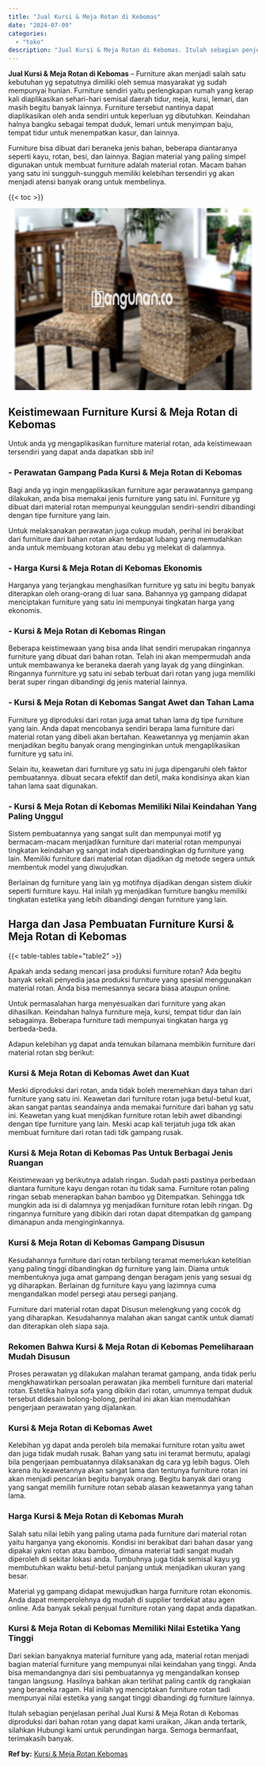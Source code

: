 ```yaml
---
title: "Jual Kursi & Meja Rotan di Kebomas"
date: "2024-07-09"
categories: 
  - "toko"
description: "Jual Kursi & Meja Rotan di Kebomas. Itulah sebagian penjelasan perihal Jual Kursi & Meja Rotan di Kebomas diproduksi dari bahan rotan yang dapat kami uraikan..."
---
```


**Jual Kursi & Meja Rotan di Kebomas** – Furniture akan menjadi salah satu kebutuhan yg sepatutnya dimiliki oleh semua masyarakat yg sudah mempunyai hunian. Furniture sendiri yaitu perlengkapan rumah yang kerap kali diaplikasikan sehari-hari semisal daerah tidur, meja, kursi, lemari, dan masih begitu banyak lainnya. Furniture tersebut nantinya dapat diaplikasikan oleh anda sendiri untuk keperluan yg dibutuhkan. Keindahan halnya bangku sebagai tempat duduk, lemari untuk menyimpan baju, tempat tidur untuk menempatkan kasur, dan lainnya.

Furniture bisa dibuat dari beraneka jenis bahan, beberapa diantaranya seperti kayu, rotan, besi, dan lainnya. Bagian material yang paling simpel digunakan untuk membuat furniture adalah material rotan. Macam bahan yang satu ini sungguh-sungguh memiliki kelebihan tersendiri yg akan menjadi atensi banyak orang untuk membelinya.

{{< toc >}}

![Jual Kursi & Meja Rotan di Kebomas](/images/kursi-meja-rotan-murah01.png)

## Keistimewaan Furniture Kursi & Meja Rotan di Kebomas

Untuk anda yg mengaplikasikan furniture material rotan, ada keistimewaan tersendiri yang dapat anda dapatkan sbb ini!

### \- Perawatan Gampang Pada Kursi & Meja Rotan di Kebomas

Bagi anda yg ingin mengaplikasikan furniture agar perawatannya gampang dilakukan, anda bisa memakai jenis furniture yang satu ini. Furniture yg dibuat dari material rotan mempunyai keunggulan sendiri-sendiri dibandingi dengan tipe furniture yang lain.

Untuk melaksanakan perawatan juga cukup mudah, perihal ini berakibat dari furniture dari bahan rotan akan terdapat lubang yang memudahkan anda untuk membuang kotoran atau debu yg melekat di dalamnya.

### \- Harga Kursi & Meja Rotan di Kebomas Ekonomis

Harganya yang terjangkau menghasilkan furniture yg satu ini begitu banyak diterapkan oleh orang-orang di luar sana. Bahannya yg gampang didapat menciptakan furniture yang satu ini mempunyai tingkatan harga yang ekonomis.

### \- Kursi & Meja Rotan di Kebomas Ringan

Beberapa keistimewaan yang bisa anda lihat sendiri merupakan ringannya furniture yang dibuat dari bahan rotan. Telah ini akan mempermudah anda untuk membawanya ke beraneka daerah yang layak dg yang diinginkan. Ringannya funrniture yg satu ini sebab terbuat dari rotan yang juga memiliki berat super ringan dibandingi dg jenis material lainnya.

### \- Kursi & Meja Rotan di Kebomas Sangat Awet dan Tahan Lama

Furniture yg diproduksi dari rotan juga amat tahan lama dg tipe furniture yang lain. Anda dapat mencobanya sendiri berapa lama furniture dari material rotan yang dibeli akan bertahan. Keawetannya yg menjamin akan menjadikan begitu banyak orang menginginkan untuk mengaplikasikan furniture yg satu ini.

Selain itu, keawetan dari furniture yg satu ini juga dipengaruhi oleh faktor pembuatannya. dibuat secara efektif dan detil, maka kondisinya akan kian tahan lama saat digunakan.

### \- Kursi & Meja Rotan di Kebomas Memiliki Nilai Keindahan Yang Paling Unggul

Sistem pembuatannya yang sangat sulit dan mempunyai motif yg bermacam-macam menjadikan furniture dari material rotan mempunyai tingkatan keindahan yg sangat indah diperbandingkan dg furniture yang lain. Memiliki furniture dari material rotan dijadikan dg metode segera untuk membentuk model yang diwujudkan.

Berlainan dg furniture yang lain yg motifnya dijadikan dengan sistem diukir seperti furniture kayu. Hal inilah yg menjadikan furniture bangku memiliki tingkatan estetika yang lebih dibandingi dengan furniture yang lain.

## Harga dan Jasa Pembuatan Furniture Kursi & Meja Rotan di Kebomas

{{< table-tables table="table2" >}}

Apakah anda sedang mencari jasa produksi furniture rotan? Ada begitu banyak sekali penyedia jasa produksi furniture yang spesial menggunakan material rotan. Anda bisa memesannya secara biasa ataupun online.

Untuk permasalahan harga menyesuaikan dari furniture yang akan dihasilkan. Keindahan halnya furniture meja, kursi, tempat tidur dan lain sebagainya. Beberapa furniture tadi mempunyai tingkatan harga yg berbeda-beda.

Adapun kelebihan yg dapat anda temukan bilamana membikin furniture dari material rotan sbg berikut:

### Kursi & Meja Rotan di Kebomas Awet dan Kuat

Meski diproduksi dari rotan, anda tidak boleh meremehkan daya tahan dari furniture yang satu ini. Keawetan dari furniture rotan juga betul-betul kuat, akan sangat pantas seandainya anda memakai furniture dari bahan yg satu ini. Keawetan yang kuat menjdikan furniture rotan lebih awet dibandingi dengan tipe furniture yang lain. Meski acap kali terjatuh juga tdk akan membuat furniture dari rotan tadi tdk gampang rusak.

### Kursi & Meja Rotan di Kebomas Pas Untuk Berbagai Jenis Ruangan

Keistimewaan yg berikutnya adalah ringan. Sudah pasti pastinya perbedaan diantara furniture kayu dengan rotan itu tidak sama. Furniture rotan paling ringan sebab menerapkan bahan bamboo yg Ditempatkan. Sehingga tdk mungkin ada isi di dalamnya yg menjadikan furniture rotan lebih ringan. Dg ringannya furniture yang dibikin dari rotan dapat ditempatkan dg gampang dimanapun anda menginginkannya.

### Kursi & Meja Rotan di Kebomas Gampang Disusun

Kesudahannya furniture dari rotan terbilang teramat memerlukan ketelitian yang paling tinggi dibandingkan dg furniture yang lain. Diama untuk membentuknya juga amat gampang dengan beragam jenis yang sesuai dg yg diharapkan. Berlainan dg furniture kayu yang lazimnya cuma mengandalkan model persegi atau persegi panjang.

Furniture dari material rotan dapat Disusun melengkung yang cocok dg yang diharapkan. Kesudahannya malahan akan sangat cantik untuk diamati dan diterapkan oleh siapa saja.

### Rekomen Bahwa Kursi & Meja Rotan di Kebomas Pemeliharaan Mudah Disusun

Proses perawatan yg dilakukan malahan teramat gampang, anda tidak perlu mengkhawatirkan persoalan perawatan jika membeli furniture dari material rotan. Estetika halnya sofa yang dibikin dari rotan, umumnya tempat duduk tersebut didesain bolong-bolong, perihal ini akan kian memudahkan pengerjaan perawatan yang dijalankan.

### Kursi & Meja Rotan di Kebomas Awet

Kelebihan yg dapat anda peroleh bila memakai furniture rotan yaitu awet dan juga tidak mudah rusak. Bahan yang satu ini teramat bermutu, apalagi bila pengerjaan pembuatannya dilaksanakan dg cara yg lebih bagus. Oleh karena itu keawetannya akan sangat lama dan tentunya furniture rotan ini akan menjadi pencarian begitu banyak orang. Begitu banyak dari orang yang sangat memilih furniture rotan sebab alasan keawetannya yang tahan lama.

### Harga Kursi & Meja Rotan di Kebomas Murah

Salah satu nilai lebih yang paling utama pada furniture dari material rotan yaitu harganya yang ekonomis. Kondisi ini berakibat dari bahan dasar yang dipakai yakni rotan atau bamboo, dimana material tadi sangat mudah diperoleh di sekitar lokasi anda. Tumbuhnya juga tidak semisal kayu yg membutuhkan waktu betul-betul panjang untuk menjadikan ukuran yang besar.

Material yg gampang didapat mewujudkan harga furniture rotan ekonomis. Anda dapat memperolehnya dg mudah di supplier terdekat atau agen online. Ada banyak sekali penjual furniture rotan yang dapat anda dapatkan.

### Kursi & Meja Rotan di Kebomas Memiliki Nilai Estetika Yang Tinggi

Dari sekian banyaknya material furniture yang ada, material rotan menjadi bagian material furniture yang mempunyai nilai keindahan yang tinggi. Anda bisa memandangnya dari sisi pembuatannya yg mengandalkan konsep tangan langsung. Hasilnya bahkan akan terlihat paling cantik dg rangkaian yang beraneka ragam. Hal inilah yg menciptakan furniture rotan tadi mempunyai nilai estetika yang sangat tinggi dibandingi dg furniture lainnya.

Itulah sebagian penjelasan perihal Jual Kursi & Meja Rotan di Kebomas diproduksi dari bahan rotan yang dapat kami uraikan, Jikan anda tertarik, silahkan Hubungi kami untuk perundingan harga. Semoga bermanfaat, terimakasih banyak.

**Ref by:** [Kursi & Meja Rotan Kebomas](https://id.wikipedia.org/wiki/Kursi)
